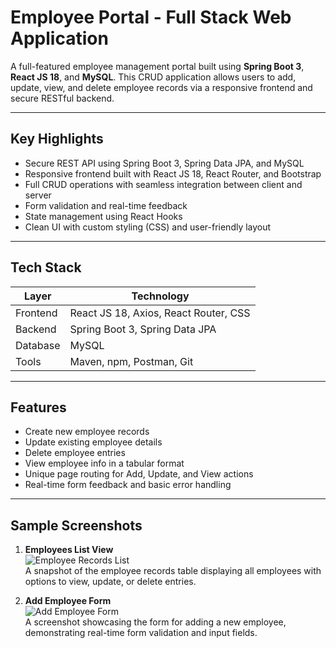 # Employee Portal - Full Stack Web Application

A full-featured employee management portal built using **Spring Boot 3**, **React JS 18**, and **MySQL**. This CRUD application allows users to add, update, view, and delete employee records via a responsive frontend and secure RESTful backend.

---

## Key Highlights

- Secure REST API using Spring Boot 3, Spring Data JPA, and MySQL
- Responsive frontend built with React JS 18, React Router, and Bootstrap
- Full CRUD operations with seamless integration between client and server
- Form validation and real-time feedback
- State management using React Hooks
- Clean UI with custom styling (CSS) and user-friendly layout

---

## Tech Stack

| Layer       | Technology                            |
|-------------|----------------------------------------|
| Frontend    | React JS 18, Axios, React Router, CSS |
| Backend     | Spring Boot 3, Spring Data JPA        |
| Database    | MySQL                                 |
| Tools       | Maven, npm, Postman, Git              |

---

## Features

- Create new employee records
- Update existing employee details
- Delete employee entries
- View employee info in a tabular format
- Unique page routing for Add, Update, and View actions
- Real-time form feedback and basic error handling

---

## Sample Screenshots

1. **Employees List View**  
   ![Employee Records List](screenshots/to/fullstack1.png)  
   A snapshot of the employee records table displaying all employees with options to view, update, or delete entries.

2. **Add Employee Form**  
   ![Add Employee Form](screenshots/to/fullstack2.png)  
   A screenshot showcasing the form for adding a new employee, demonstrating real-time form validation and input fields.

